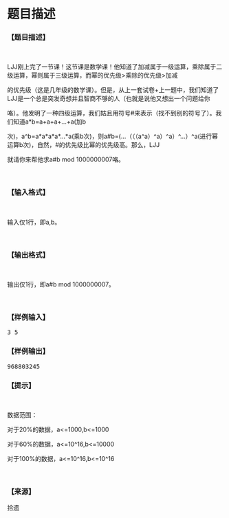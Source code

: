 # 题目描述


<h3>
【题目描述】
</h3>
<p>
<br/>
</p>
<p>
LJJ刚上完了一节课！这节课是数学课！他知道了加减属于一级运算，乘除属于二级运算，幂则属于三级运算，而幂的优先级&gt;乘除的优先级&gt;加减
</p>
<p>
的优先级（这是几年级的数学课）。但是，从上一套试卷+上一题中，我们知道了LJJ是一个总是突发奇想并且智商不够的人（也就是说他又想出一个问题给你
</p>
<p>
咯）。他发明了一种四级运算，我们姑且用符号#来表示（找不到别的符号了）。我们知道a*b=a+a+a+…+a(加b
</p>
<p>
次)，a^b=a*a*a*a*…*a(乘b次)，则a#b=(...（（（a^a）^a）^a）^...）^a(进行幂运算b次)，自然，#的优先级比幂的优先级高。那么，LJJ
</p>
<p>
就请你来帮他求a#b mod 1000000007咯。
</p>
<p>
<br/>
</p>
<h3>
【输入格式】
</h3>
<p>
<br/>
</p>
<p>
输入仅1行，即a,b。
</p>
<p>
<br/>
</p>
<h3>
【输出格式】
</h3>
<p>
<br/>
</p>
<p>
输出仅1行，即a#b mod 1000000007。
</p>
<p>
<br/>
</p>
<h3>
【样例输入】
</h3>
<pre>3 5
</pre>
<h3>
【样例输出】
</h3>
<pre>968803245
</pre>
<h3>
【提示】
</h3>
<p>
<br/>
</p>
<p>
数据范围：
</p>
<p>
对于20%的数据，a&lt;=1000,b&lt;=1000
</p>
<p>
对于60%的数据，a&lt;=10^16,b&lt;=10000
</p>
<p>
对于100%的数据，a&lt;=10^16,b&lt;=10^16
</p>
<p>
<br/>
</p>
<h3>
【来源】
</h3>
<p>
拾遗
</p>
